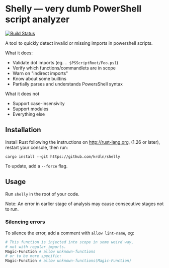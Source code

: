 # Shelly — very dumb PowerShell script analyzer

[![Build Status](https://travis-ci.com/krdln/shelly.svg?branch=master)](https://travis-ci.com/krdln/shelly)

A tool to quickly detect invalid or missing imports in powershell scripts.

What it does:
* Validate dot imports (eg. `. $PSScriptRoot/Foo.ps1`)
* Verify which functions/commandlets are in scope
* Warn on "indirect imports"
* Know about some builtins
* Partially parses and understands PowersShell syntax

What it does not
* Support case-insensivity
* Support modules
* Everything else

## Installation

Install Rust following the instructions on <http://rust-lang.org>,
(1.26 or later), restart your console, then run:

```
cargo install --git https://github.com/krdln/shelly
```

To update, add a `--force` flag.

## Usage

Run `shelly` in the root of your code.

Note: An error in earlier stage of analysis may cause consecutive stages not to run.

### Silencing errors

To silence the error, add a comment with `allow lint-name`, eg:

```powershell
# This function is injected into scope in some weird way,
# not with regular imports.
Magic-Function # allow unknown-functions
# or to be more specific:
Magic-Function # allow unknown-functions(Magic-Function)
```
